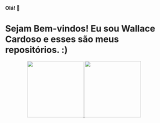 ### Olá! 👋

<h1>Sejam Bem-vindos! Eu sou Wallace Cardoso e esses são meus repositórios. :) </h1>

<div align="center">
  <a href="https://github.com/wallacecardoso">
  <img height="180em" src="https://github-readme-stats.vercel.app/api?username=wallacecardoso&show_icons=true&theme=dark&include_all_commits=true&count_private=true"/>
  <img height="180em" src="https://github-readme-stats.vercel.app/api/top-langs/?username=wallacecardoso&layout=compact&langs_count=7&theme=dark"/>
</div>
